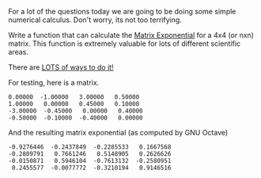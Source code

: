 For a lot of the questions today we are going to be doing some simple numerical calculus.  Don't worry, its not too terrifying.

Write a function that can calculate the [Matrix Exponential](http://en.wikipedia.org/wiki/Matrix_exponential) for a 4x4 (or nxn) matrix.  This function is extremely valuable for lots of different scientific areas.

There are [LOTS of ways to do it!](http://www.cs.cornell.edu/cv/researchpdf/19ways+.pdf)

For testing, here is a matrix.
		
	0.00000  -1.00000   3.00000   0.50000
	1.00000   0.00000   0.45000   0.10000
	-3.00000  -0.45000   0.00000   0.40000
	-0.50000  -0.10000  -0.40000   0.00000
	
And the resulting matrix exponential (as computed by GNU Octave)

	-0.9276446  -0.2437849  -0.2285533   0.1667568
	-0.2809791   0.7661246   0.5148905   0.2626626
	-0.0150871   0.5946104  -0.7613132  -0.2580951
	 0.2455577  -0.0077772  -0.3210194   0.9146516